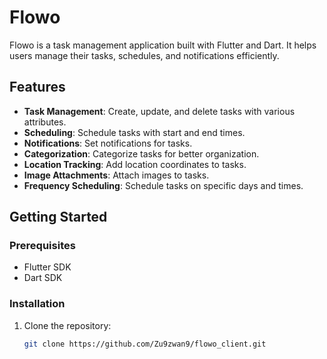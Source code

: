 # Flowo

Flowo is a task management application built with Flutter and Dart. It helps users manage their tasks, schedules, and notifications efficiently.

## Features

- **Task Management**: Create, update, and delete tasks with various attributes.
- **Scheduling**: Schedule tasks with start and end times.
- **Notifications**: Set notifications for tasks.
- **Categorization**: Categorize tasks for better organization.
- **Location Tracking**: Add location coordinates to tasks.
- **Image Attachments**: Attach images to tasks.
- **Frequency Scheduling**: Schedule tasks on specific days and times.

## Getting Started

### Prerequisites

- Flutter SDK
- Dart SDK

### Installation

1. Clone the repository:
   ```bash
   git clone https://github.com/Zu9zwan9/flowo_client.git
